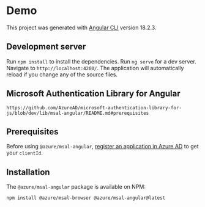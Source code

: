 # Demo

This project was generated with [Angular CLI](https://github.com/angular/angular-cli) version 18.2.3.

## Development server

Run `npm install` to install the dependencies.
Run `ng serve` for a dev server. Navigate to `http://localhost:4200/`. The application will automatically reload if you change any of the source files.

## Microsoft Authentication Library for Angular

`https://github.com/AzureAD/microsoft-authentication-library-for-js/blob/dev/lib/msal-angular/README.md#prerequisites`

## Prerequisites

Before using `@azure/msal-angular`, [register an application in Azure AD](https://docs.microsoft.com/azure/active-directory/develop/quickstart-register-app) to get your `clientId`.

## Installation

The `@azure/msal-angular` package is available on NPM:

```
npm install @azure/msal-browser @azure/msal-angular@latest
```